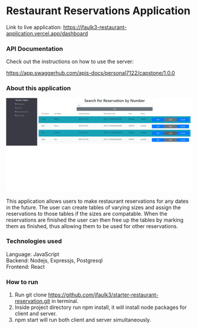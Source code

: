 # Restaurant Reservations Application

Link to live application: https://jfaulk3-restaurant-application.vercel.app/dashboard

### API Documentation

Check out the instructions on how to use the server:

https://app.swaggerhub.com/apis-docs/personal7122/capstone/1.0.0

### About this application

![Searching for reservations by number](/images/findRes.png?raw=true)

This application allows users to make restaurant reservations for any dates in the future. The user can create tables of varying sizes and assign the reservations to those tables if the sizes are compatable. When the reservations are finished the user can then free up the tables by marking them as finished, thus allowing them to be used for other reservations.

### Technologies used

Language: JavaScript  
Backend: Nodejs, Expressjs, Postgresql  
Frontend: React

### How to run

1. Run git clone https://github.com/jfaulk3/starter-restaurant-reservation.git in terminal.
2. Inside project directory run npm install, it will install node packages for client and server.
3. npm start will run both client and server simultaneously.
